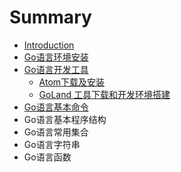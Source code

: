 # Summary

* [Introduction](README.md)
* [Go语言环境安装](goyu-yan-huan-jing-an-zhuang.md)
* [Go语言开发工具](gogong-ju.md)
  * [Atom下载及安装](gogong-ju/atomxia-zai-ji-an-zhuang.md)
  * [GoLand 工具下载和开发环境搭建](gogong-ju/jetbrains-goland-xia-zai-he-an-zhuang.md)
* [Go语言基本命令](gokai-fa-huan-jing-gou-jian.md)
* Go语言基本程序结构
* Go语言常用集合
* Go语言字符串
* Go语言函数

